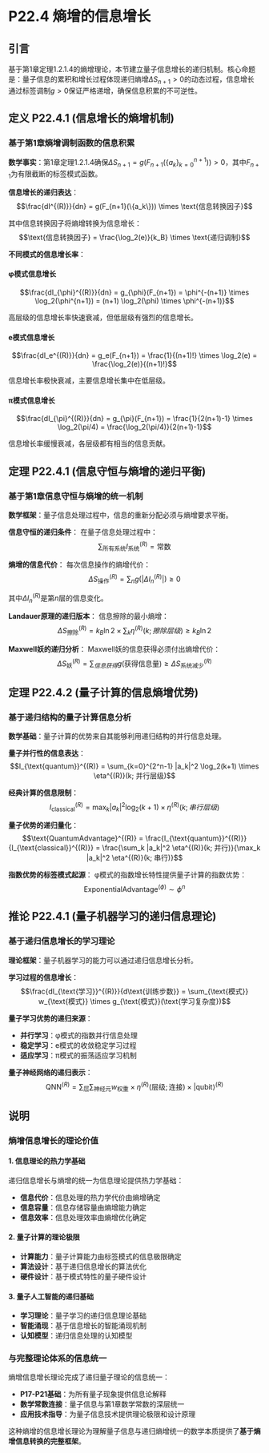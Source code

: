 # P22.4 熵增的信息增长

## 引言

基于第1章定理1.2.1.4的熵增理论，本节建立量子信息增长的递归机制。核心命题是：量子信息的累积和增长过程体现递归熵增$\Delta S_{n+1} > 0$的动态过程，信息增长通过标签调制$g > 0$保证严格递增，确保信息积累的不可逆性。

## 定义 P22.4.1 (信息增长的熵增机制)

### 基于第1章熵增调制函数的信息积累

**数学事实**：第1章定理1.2.1.4确保$\Delta S_{n+1} = g(F_{n+1}(\{a_k\}_{k=0}^{n+1})) > 0$，其中$F_{n+1}$为有限截断的标签模式函数。

**信息增长的递归表达**：
$$\frac{dI^{(R)}}{dn} = g(F_{n+1}(\{a_k\})) \times \text{信息转换因子}$$

其中信息转换因子将熵增转换为信息增长：
$$\text{信息转换因子} = \frac{\log_2(e)}{k_B} \times \text{递归调制}$$

**不同模式的信息增长率**：

#### **φ模式信息增长**
$$\frac{dI_{\phi}^{(R)}}{dn} = g_{\phi}(F_{n+1}) = \phi^{-(n+1)} \times \log_2(\phi^{n+1}) = (n+1) \log_2(\phi) \times \phi^{-(n+1)}$$

高层级的信息增长率快速衰减，但低层级有强烈的信息增长。

#### **e模式信息增长**
$$\frac{dI_e^{(R)}}{dn} = g_e(F_{n+1}) = \frac{1}{(n+1)!} \times \log_2(e) = \frac{\log_2(e)}{(n+1)!}$$

信息增长率极快衰减，主要信息增长集中在低层级。

#### **π模式信息增长**
$$\frac{dI_{\pi}^{(R)}}{dn} = g_{\pi}(F_{n+1}) = \frac{1}{2(n+1)-1} \times \log_2(\pi/4) = \frac{\log_2(\pi/4)}{2(n+1)-1}$$

信息增长率缓慢衰减，各层级都有相当的信息贡献。

## 定理 P22.4.1 (信息守恒与熵增的递归平衡)

### 基于第1章信息守恒与熵增的统一机制

**数学框架**：量子信息处理过程中，信息的重新分配必须与熵增要求平衡。

**信息守恒的递归条件**：
在量子信息处理过程中：
$$\sum_{\text{所有系统}} I_{\text{系统}}^{(R)} = \text{常数}$$

**熵增的信息代价**：
每次信息操作的熵增代价：
$$\Delta S_{\text{操作}}^{(R)} = \sum_{n} g(|\Delta I_n^{(R)}|) \geq 0$$

其中$\Delta I_n^{(R)}$是第$n$层的信息变化。

**Landauer原理的递归版本**：
信息擦除的最小熵增：
$$\Delta S_{\text{擦除}}^{(R)} = k_B \ln 2 \times \sum_{k} \eta^{(R)}(k; 擦除层级) \geq k_B \ln 2$$

**Maxwell妖的递归分析**：
Maxwell妖的信息获得必须付出熵增代价：
$$\Delta S_{\text{妖}}^{(R)} = \sum_{信息获得} g(\text{获得信息量}) \geq \Delta S_{\text{系统减少}}^{(R)}$$

## 定理 P22.4.2 (量子计算的信息熵增优势)

### 基于递归结构的量子计算信息分析

**数学基础**：量子计算的优势来自其能够利用递归结构的并行信息处理。

**量子并行性的信息表达**：
$$I_{\text{quantum}}^{(R)} = \sum_{k=0}^{2^n-1} |a_k|^2 \log_2(k+1) \times \eta^{(R)}(k; 并行层级)$$

**经典计算的信息限制**：
$$I_{\text{classical}}^{(R)} = \max_k |a_k|^2 \log_2(k+1) \times \eta^{(R)}(k; 串行层级)$$

**量子优势的递归量化**：
$$\text{QuantumAdvantage}^{(R)} = \frac{I_{\text{quantum}}^{(R)}}{I_{\text{classical}}^{(R)}} = \frac{\sum_k |a_k|^2 \eta^{(R)}(k; 并行)}{\max_k |a_k|^2 \eta^{(R)}(k; 串行)}$$

**指数优势的标签模式起源**：
φ模式的指数增长特性提供量子计算的指数优势：
$$\text{ExponentialAdvantage}^{(\phi)} \sim \phi^n$$

## 推论 P22.4.1 (量子机器学习的递归信息理论)

### 基于递归信息增长的学习理论

**理论框架**：量子机器学习的能力可以通过递归信息增长分析。

**学习过程的信息增长**：
$$\frac{dI_{\text{学习}}^{(R)}}{d\text{训练步数}} = \sum_{\text{模式}} w_{\text{模式}} \times g_{\text{模式}}(\text{学习复杂度})$$

**量子学习优势的递归来源**：
- **并行学习**：φ模式的指数并行信息处理
- **稳定学习**：e模式的收敛稳定学习过程
- **适应学习**：π模式的振荡适应学习机制

**量子神经网络的递归表示**：
$$\text{QNN}^{(R)} = \sum_{\text{层}} \sum_{\text{神经元}} w_{\text{权重}} \times \eta^{(R)}(\text{层级}; \text{连接}) \times |\text{qubit}\rangle^{(R)}$$

## 说明

### **熵增信息增长的理论价值**

#### **1. 信息理论的热力学基础**
递归信息增长与熵增的统一为信息理论提供热力学基础：
- **信息代价**：信息处理的热力学代价由熵增确定
- **信息容量**：信息存储容量由熵增能力确定
- **信息效率**：信息处理效率由熵增优化确定

#### **2. 量子计算的理论极限**
- **计算能力**：量子计算能力由标签模式的信息极限确定
- **算法设计**：基于递归信息增长的算法优化
- **硬件设计**：基于模式特性的量子硬件设计

#### **3. 量子人工智能的递归基础**
- **学习理论**：量子学习的递归信息理论基础
- **智能涌现**：基于信息增长的智能涌现机制
- **认知模型**：递归信息处理的认知模型

### **与完整理论体系的信息统一**

熵增信息增长理论完成了递归量子理论的信息统一：
- **P17-P21基础**：为所有量子现象提供信息论解释
- **数学常数连接**：量子信息与第1章数学常数的深层统一
- **应用技术指导**：为量子信息技术提供理论极限和设计原理

这种熵增的信息增长理论为理解量子信息与递归熵增统一的数学本质提供了**基于熵增信息转换的完整框架**。